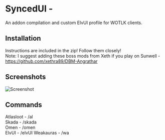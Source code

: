 # SyncedUI - 
An addon compilation and custom ElvUI profile for WOTLK clients.  

## Installation

Instructions are included in the zip!  Follow them closely!  
Note: I suggest adding these boss mods from Xeth if you play on Sunwell - https://github.com/xethra89/DBM-Angrathar

## Screenshots
![Screenshot](https://i.imgur.com/PDMrr3O.jpg)


## Commands

Atlasloot - /al  
Skada - /skada  
Omen - /omen  
ElvUI - /elvUI
Weakauras - /wa



